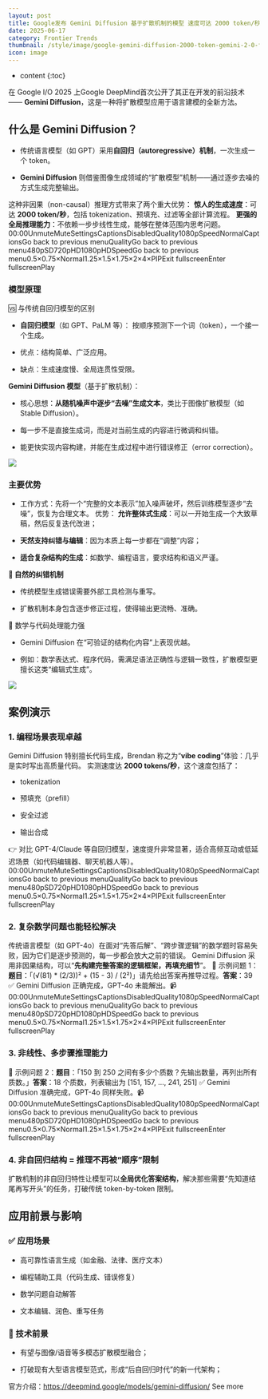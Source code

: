```yaml
---
layout: post
title: Google发布 Gemini Diffusion 基于扩散机制的模型 速度可达 2000 token/秒 性能媲美Gemini 2.0 Flash-Lite
date: 2025-06-17
category: Frontier Trends
thumbnail: /style/image/google-gemini-diffusion-2000-token-gemini-2-0-flash-lite_1.jpg
icon: image
---
```

* content
{:toc}

在 Google I/O 2025 上Google DeepMind首次公开了其正在开发的前沿技术 —— **Gemini Diffusion**，这是一种将扩散模型应用于语言建模的全新方法。

## 什么是 Gemini Diffusion？

- 传统语言模型（如 GPT）采用**自回归（autoregressive）机制**，一次生成一个 token。

- **Gemini Diffusion** 则借鉴图像生成领域的“扩散模型”机制——通过逐步去噪的方式生成完整输出。

这种非因果（non-causal）推理方式带来了两个重大优势：
**惊人的生成速度**：可达 **2000 token/秒**，包括 tokenization、预填充、过滤等全部计算流程。
**更强的全局推理能力**：不依赖一步步线性生成，能够在整体范围内思考问题。
00:00UnmuteMuteSettingsCaptionsDisabledQuality1080pSpeedNormalCaptionsGo back to previous menuQualityGo back to previous menu480pSD720pHD1080pHDSpeedGo back to previous menu0.5×0.75×Normal1.25×1.5×1.75×2×4×PIPExit fullscreenEnter fullscreenPlay
### 模型原理
🆚 与传统自回归模型的区别

- **自回归模型**（如 GPT、PaLM 等）：
按顺序预测下一个词（token），一个接一个生成。

- 优点：结构简单、广泛应用。

- 缺点：生成速度慢、全局连贯性受限。

**Gemini Diffusion 模型**（基于扩散机制）：

- 核心思想：**从随机噪声中逐步“去噪”生成文本**，类比于图像扩散模型（如 Stable Diffusion）。

- 每一步不是直接生成词，而是对当前生成的内容进行微调和纠错。

- 能更快实现内容构建，并能在生成过程中进行错误修正（error correction）。

![](https://assets-v2.circle.so/4zhk4403d7hrdz94va677utgcq9h)
### 主要优势

- 工作方式：先将一个“完整的文本表示”加入噪声破坏，然后训练模型逐步“去噪”，恢复为合理文本。
优势：
**允许整体式生成**：可以一开始生成一个大致草稿，然后反复迭代改进；

- **天然支持纠错与编辑**：因为本质上每一步都在“调整”内容；

- **适合复杂结构的生成**：如数学、编程语言，要求结构和语义严谨。

**🧩 自然的纠错机制**

- 传统模型生成错误需要外部工具检测与重写。

- 扩散机制本身包含逐步修正过程，使得输出更流畅、准确。

🧮 数学与代码处理能力强

- Gemini Diffusion 在“可验证的结构化内容”上表现优越。

- 例如：数学表达式、程序代码，需满足语法正确性与逻辑一致性，扩散模型更擅长这类“编辑式生成”。

![](https://assets-v2.circle.so/7mpk1mdhiceh2l8ouulzibi9chrj)
## 案例演示

### 1. **编程场景表现卓越**
Gemini Diffusion 特别擅长代码生成，Brendan 称之为“**vibe coding**”体验：几乎是实时写出高质量代码。
实测速度达 **2000 tokens/秒**，这个速度包括了：

- tokenization

- 预填充（prefill）

- 安全过滤

- 输出合成

👉 对比 GPT-4/Claude 等自回归模型，速度提升非常显著，适合高频互动或低延迟场景（如代码编辑器、聊天机器人等）。
00:00UnmuteMuteSettingsCaptionsDisabledQuality1080pSpeedNormalCaptionsGo back to previous menuQualityGo back to previous menu480pSD720pHD1080pHDSpeedGo back to previous menu0.5×0.75×Normal1.25×1.5×1.75×2×4×PIPExit fullscreenEnter fullscreenPlay
### 2. **复杂数学问题也能轻松解决**
传统语言模型（如 GPT-4o）在面对“先答后解”、“跨步骤逻辑”的数学题时容易失败，因为它们是逐步预测的，每一步都会放大之前的错误。
Gemini Diffusion 采用非因果结构，可以“**先构建完整答案的逻辑框架，再填充细节**”。
📌 示例问题 1：**题目**：「(√(81) * (2/3))² + (15 - 3) / (2²)」请先给出答案再推导过程。**答案**：39
✅ Gemini Diffusion 正确完成，GPT-4o 未能解出。📹 
00:00UnmuteMuteSettingsCaptionsDisabledQuality1080pSpeedNormalCaptionsGo back to previous menuQualityGo back to previous menu480pSD720pHD1080pHDSpeedGo back to previous menu0.5×0.75×Normal1.25×1.5×1.75×2×4×PIPExit fullscreenEnter fullscreenPlay
### 3. **非线性、多步骤推理能力**
📌 示例问题 2：**题目**：「150 到 250 之间有多少个质数？先输出数量，再列出所有质数。」**答案**：18 个质数，列表输出为 [151, 157, ..., 241, 251]
✅ Gemini Diffusion 准确完成，GPT-4o 同样失败。📹 
00:00UnmuteMuteSettingsCaptionsDisabledQuality1080pSpeedNormalCaptionsGo back to previous menuQualityGo back to previous menu480pSD720pHD1080pHDSpeedGo back to previous menu0.5×0.75×Normal1.25×1.5×1.75×2×4×PIPExit fullscreenEnter fullscreenPlay
### 4. **非自回归结构 = 推理不再被“顺序”限制**
扩散机制的非自回归特性让模型可以**全局优化答案结构**，解决那些需要“先知道结尾再写开头”的任务，打破传统 token-by-token 限制。

## 应用前景与影响

### ✅ 应用场景

- 高可靠性语言生成（如金融、法律、医疗文本）

- 编程辅助工具（代码生成、错误修复）

- 数学问题自动解答

- 文本编辑、润色、重写任务

### 🚀 技术前景

- 有望与图像/语音等多模态扩散模型融合；

- 打破现有大型语言模型范式，形成“后自回归时代”的新一代架构；

官方介绍：https://deepmind.google/models/gemini-diffusion/
See more